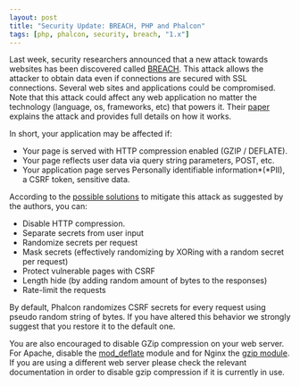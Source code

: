 ```yaml
---
layout: post
title: "Security Update: BREACH, PHP and Phalcon"
tags: [php, phalcon, security, breach, "1.x"]
---
```

Last week, security researchers announced that a new attack towards websites has been discovered called [BREACH](https://breachattack.com/). This attack allows the attacker to obtain data even if connections are secured with SSL connections. Several web sites and applications could be compromised. Note that this attack could affect any web application no matter the technology (language, os, frameworks, etc) that powers it. Their [paper](https://breachattack.com/resources/BREACH%20-%20SSL,%20gone%20in%2030%20seconds.pdf) explains the attack and provides full details on how it works.

In short, your application may be affected if:

<!--more-->
- Your page is served with HTTP compression enabled (GZIP / DEFLATE).
- Your page reflects user data via query string parameters, POST, etc.
- Your application page serves Personally identifiable information*(*PII), a CSRF token, sensitive data.

According to the [possible solutions](https://breachattack.com/#mitigations) to mitigate this attack as suggested by the authors, you can:

- Disable HTTP compression.
- Separate secrets from user input
- Randomize secrets per request
- Mask secrets (effectively randomizing by XORing with a random secret per request)
- Protect vulnerable pages with CSRF
- Length hide (by adding random amount of bytes to the responses)
- Rate-limit the requests

By default, Phalcon randomizes CSRF secrets for every request using pseudo random string of bytes. If you have altered this behavior we strongly suggest that you restore it to the default one.

You are also encouraged to disable GZip compression on your web server. For Apache, disable the [mod_deflate](https://httpd.apache.org/docs/2.2/mod/mod_deflate.html) module and for Nginx the [gzip module](https://wiki.nginx.org/HttpGzipModule). If you are using a different web server please check the relevant documentation in order to disable gzip compression if it is currently in use.

